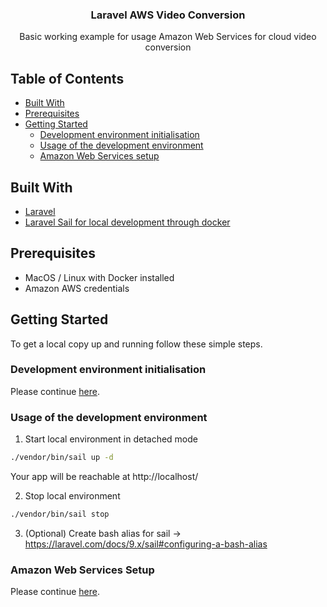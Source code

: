 <h3 align="center">Laravel AWS Video Conversion</h3>
<p style="text-align: center;">
Basic working example for usage Amazon Web Services for cloud video conversion
</p>

## Table of Contents

* [Built With](#built-with)
* [Prerequisites](#prerequisites)
* [Getting Started](#getting-started)
  * [Development environment initialisation](#development-environment-initialisation)
  * [Usage of the development environment](#usage-of-the-development-environment)
  * [Amazon Web Services setup](#amazon-web-services-setup)

## Built With

* [Laravel](https://laravel.com/)
* [Laravel Sail for local development through docker](https://laravel.com/docs/9.x/sail)

## Prerequisites

* MacOS / Linux with Docker installed 
* Amazon AWS credentials

## Getting Started

To get a local copy up and running follow these simple steps.

### Development environment initialisation
Please continue [here](resources/docs/development-environment-initialisation.md).


### Usage of the development environment

1. Start local environment in detached mode
```sh
./vendor/bin/sail up -d
```

Your app will be reachable at http://localhost/

2. Stop local environment
```sh
./vendor/bin/sail stop
```

3. (Optional) Create bash alias for sail
-> https://laravel.com/docs/9.x/sail#configuring-a-bash-alias

### Amazon Web Services Setup

Please continue [here](resources/docs/aws-services-setup.md).
